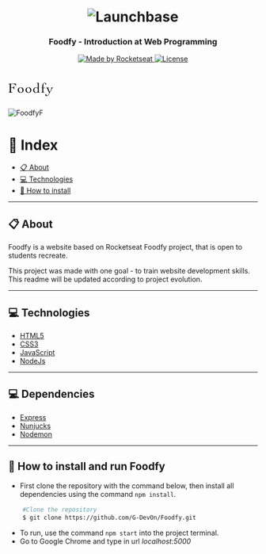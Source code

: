 <h1 align="center">
    <img alt="Launchbase" src="https://storage.googleapis.com/golden-wind/bootcamp-launchbase/logo.png" width="400px" />
</h1>

<h3 align="center">
  Foodfy - Introduction at Web Programming
</h3>
<p align="center">

  <a href="https://rocketseat.com.br">
    <img alt="Made by Rocketseat" src="https://img.shields.io/badge/made%20by-Rocketseat-%23F8952D">
  </a>

  <a href="LICENSE" >
    <img alt="License" src="https://img.shields.io/badge/license-MIT-%23F8952D">
  </a>

</p>

# ![Foodfy](public/assets/logo.png)
![Foodfy](images/Foodfy.gif)F
# :bookmark_tabs: Index

  - [:clipboard: About](#clipboard-about)
  - [:computer: Technologies](#computer-technologies)
  - [:file_folder: How to install](#file_folder-how-to-install)

---

## :clipboard: About
Foodfy is a website based on Rocketseat Foodfy project, that is open to students recreate.

This project was made with one goal - to train website development skills. This readme will be updated according to project evolution.

---

## :computer: Technologies
* [HTML5](https://developer.mozilla.org/en-US/docs/Web/HTML)
* [CSS3](https://developer.mozilla.org/en-US/docs/Web/CSS)
* [JavaScript](https://www.javascript.com/)
* [NodeJs](https://www.nodejs.org/)

---
## :computer: Dependencies
* [Express](https://expressjs.com/pt-br/)
* [Nunjucks](https://mozilla.github.io/nunjucks/)
* [Nodemon](https://nodemon.io/)

---

## :file_folder: How to install and run Foodfy
* First clone the repository with the command below, then install all dependencies using the command `npm install`.
```bash
    #Clone the repository
    $ git clone https://github.com/G-DevOn/Foodfy.git
```
* To run, use the command `npm start` into the project terminal.
* Go to Google Chrome and type in url *localhost:5000*

